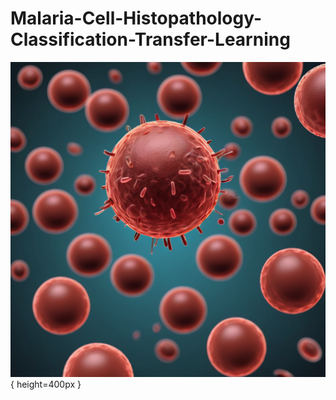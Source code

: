 # Malaria-Cell-Histopathology-Classification-Transfer-Learning




![Generated Malaria Image](https://raw.githubusercontent.com/Towet-Tum/Malaria-Cell-Histopathology-Classification-Transfer-Learning/main/generated_malaria.png){ height=400px }

